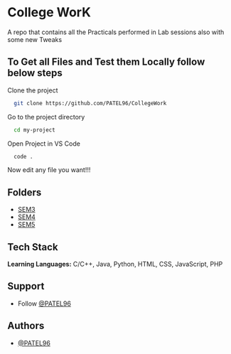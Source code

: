 # College WorK

A repo that contains all the Practicals performed in Lab sessions also with some new Tweaks 

## To Get all Files and Test them Locally follow below steps

Clone the project

```bash
  git clone https://github.com/PATEL96/CollegeWork
```

Go to the project directory

```bash
  cd my-project
```

Open Project in VS Code

```bash
  code .
```

Now edit any file you want!!!

## Folders

 - [SEM3](https://github.com/PATEL96/CollegeWork/tree/master/SEM3)
 - [SEM4](https://github.com/PATEL96/CollegeWork/tree/master/SEM4)
 - [SEM5](https://github.com/PATEL96/CollegeWork/tree/master/SEM5)


## Tech Stack

**Learning Languages:** C/C++, Java, Python, HTML, CSS, JavaScript, PHP

## Support

- Follow [@PATEL96](https://www.github.com/PATEL96)

## Authors

- [@PATEL96](https://www.github.com/PATEL96)
